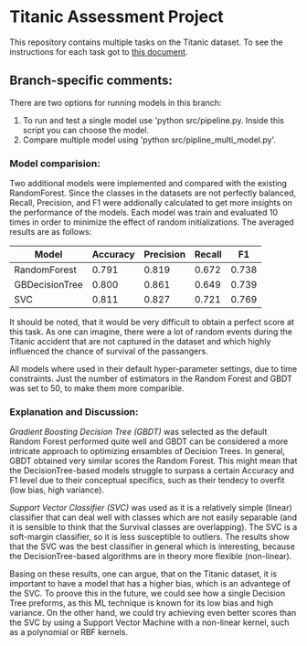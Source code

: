 # Titanic Assessment Project

This repository contains multiple tasks on the Titanic dataset. To see the instructions for each task got to [this document](docs/TASKS.md).


## Branch-specific comments:
There are two options for running models in this branch:
1. To run and test a single model use 'python src/pipeline.py. Inside this script you can choose the model.
2. Compare multiple model using 'python src/pipline_multi_model.py'.


### Model comparision:
Two additional models were implemented and compared with the existing RandomForest. 
Since the classes in the datasets are not perfectly balanced, Recall, Precision, and F1 were addionally calculated to get more insights on the performance of the models. Each model was train and evaluated 10 times in order to minimize the effect of random initializations. The averaged results are as follows:

| Model          | Accuracy | Precision | Recall |   F1  |
|----------------|----------|-----------|--------|-------|
| RandomForest   | 0.791    | 0.819     | 0.672  | 0.738 |
| GBDecisionTree | 0.800    | 0.861     | 0.649  | 0.739 |
| SVC            | 0.811    | 0.827     | 0.721  | 0.769 |

It should be noted, that it would be very difficult to obtain a perfect score at this task. As one can imagine, there were a lot of random events during the Titanic accident that are not captured in the dataset and which highly influenced the chance of survival of the passangers.

All models where used in their default hyper-parameter settings, due to time constraints. Just the number of estimators in the Random Forest and GBDT was set to 50, to make them more comparible.

### Explanation and Discussion:
*Gradient Boosting Decision Tree (GBDT)* was selected as the default Random Forest performed quite well and GBDT can be considered a more intricate approach to optimizing ensambles of Decision Trees. In general, GBDT obtained very similar scores the Random Forest. This might mean that the DecisionTree-based models struggle to surpass a certain Accuracy and F1 level due to their conceptual specifics, such as their tendecy to overfit (low bias, high variance).

*Support Vector Classifier (SVC)* was used as it is a relatively simple (linear) classifier that can deal well with classes which are not easily separable (and it is sensible to think that the Survival classes are overlapping). The SVC is a soft-margin classifier, so it is less susceptible to outliers. The results show that the SVC was the best classifier in general which is interesting, because the DecisionTree-based algorithms are in theory more flexible (non-linear). 

Basing on these results, one can argue, that on the Titanic dataset, it is important to have a model that has a higher bias, which is an advantege of the SVC. To proove this in the future,  we could see how a single Decision Tree preforms, as this ML technique is known for its low bias and high variance. On the other hand, we could try achieving even better scores than the SVC by using a Support Vector Machine with a non-linear kernel, such as a polynomial or RBF kernels.